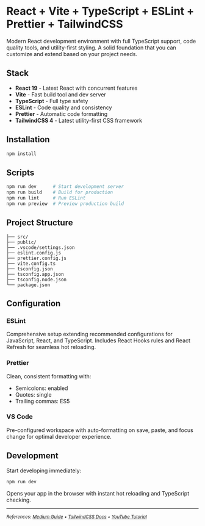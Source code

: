# React + Vite + TypeScript + ESLint + Prettier + TailwindCSS

Modern React development environment with full TypeScript support, code quality tools, and utility-first styling. A solid foundation that you can customize and extend based on your project needs.

## Stack

- **React 19** - Latest React with concurrent features
- **Vite** - Fast build tool and dev server
- **TypeScript** - Full type safety
- **ESLint** - Code quality and consistency
- **Prettier** - Automatic code formatting
- **TailwindCSS 4** - Latest utility-first CSS framework

## Installation

```bash
npm install
```

## Scripts

```bash
npm run dev      # Start development server
npm run build    # Build for production
npm run lint     # Run ESLint
npm run preview  # Preview production build
```

## Project Structure

```
├── src/
├── public/
├── .vscode/settings.json
├── eslint.config.js
├── prettier.config.js
├── vite.config.ts
├── tsconfig.json
├── tsconfig.app.json
├── tsconfig.node.json
└── package.json
```

## Configuration

### ESLint

Comprehensive setup extending recommended configurations for JavaScript, React, and TypeScript. Includes React Hooks rules and React Refresh for seamless hot reloading.

### Prettier

Clean, consistent formatting with:

- Semicolons: enabled
- Quotes: single
- Trailing commas: ES5

### VS Code

Pre-configured workspace with auto-formatting on save, paste, and focus change for optimal developer experience.

## Development

Start developing immediately:

```bash
npm run dev
```

Opens your app in the browser with instant hot reloading and TypeScript checking.

---

<small>_References: [Medium Guide](https://medium.com/@nedopaka/setup-a-react-vite-project-with-typescript-prettier-vitest-2024-9bb6e919ac8f) • [TailwindCSS Docs](https://tailwindcss.com/docs/installation/using-vite) • [YouTube Tutorial](https://www.youtube.com/watch?v=WqVM0W2Hb5A)_</small>

